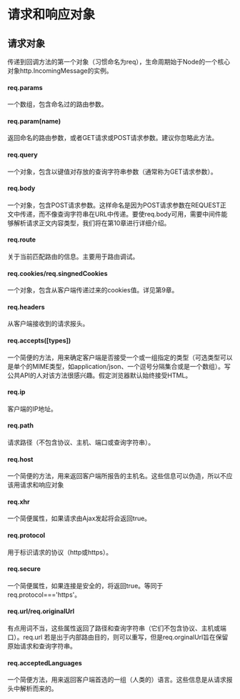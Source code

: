 # 请求和响应对象

## 请求对象

传递到回调方法的第一个对象（习惯命名为req），生命周期始于Node的一个核心对象http.IncomingMessage的实例。

#### req.params

一个数组，包含命名过的路由参数。

#### req.param(name)

返回命名的路由参数，或者GET请求或POST请求参数。建议你忽略此方法。

#### req.query

一个对象，包含以键值对存放的查询字符串参数（通常称为GET请求参数）。
#### req.body

一个对象，包含POST请求参数。这样命名是因为POST请求参数在REQUEST正文中传递，而不像查询字符串在URL中传递。要使req.body可用，需要中间件能够解析请求正文内容类型，我们将在第10章进行详细介绍。

#### req.route

关于当前匹配路由的信息。主要用于路由调试。

#### req.cookies/req.singnedCookies

一个对象，包含从客户端传递过来的cookies值。详见第9章。

#### req.headers

从客户端接收到的请求报头。

#### req.accepts([types])

一个简便的方法，用来确定客户端是否接受一个或一组指定的类型（可选类型可以是单个的MIME类型，如application/json、一个逗号分隔集合或是一个数组）。写公共API的人对该方法很感兴趣。假定浏览器默认始终接受HTML。

#### req.ip

客户端的IP地址。

#### req.path

请求路径（不包含协议、主机、端口或查询字符串）。

#### req.host

一个简便的方法，用来返回客户端所报告的主机名。这些信息可以伪造，所以不应该用请求和响应对象

#### req.xhr

一个简便属性，如果请求由Ajax发起将会返回true。

#### req.protocol

用于标识请求的协议（http或https）。

#### req.secure

一个简便属性，如果连接是安全的，将返回true。等同于req.protocol==='https'。

#### req.url/req.originalUrl

有点用词不当，这些属性返回了路径和查询字符串（它们不包含协议、主机或端口）。req.url
若是出于内部路由目的，则可以重写，但是req.orginalUrl旨在保留原始请求和查询字符串。

#### req.acceptedLanguages

一个简便方法，用来返回客户端首选的一组（人类的）语言。这些信息是从请求报头中解析而来的。